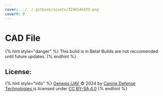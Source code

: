 ```yaml
---
cover: ../../.gitbook/assets/3246546435.png
coverY: 0
---
```


# CAD File

{% hint style="danger" %}
This build is in Beta! Builds are not reccomended until future updates.
{% endhint %}

## License:

{% hint style="info" %}
[Genesis UAV ](https://docs.k9defense.tech/v/genesis/)© 2024 by [Canine Defense Technologies ](https://www.k9defense.tech/)is licensed under [CC BY-SA 4.0](https://creativecommons.org/licenses/by-sa/4.0/?ref=chooser-v1)
{% endhint %}

